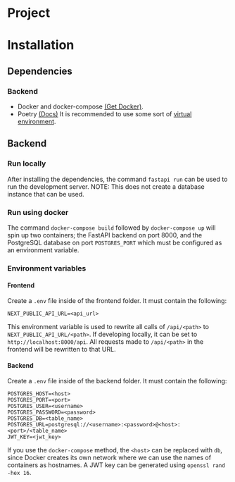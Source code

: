 # Project


# Installation

## Dependencies

### Backend
- Docker and docker-compose [(Get Docker)](https://docs.docker.com/get-docker/).
- Poetry [(Docs)](https://python-poetry.org/) It is recommended to use some sort of [virtual environment](https://docs.python.org/3/library/venv.html).

## Backend

### Run locally
After installing the  dependencies, the command `fastapi run` can be used to run the development server.
NOTE: This does not create a database instance that can be used.

### Run using docker
The command `docker-compose build` followed by `docker-compose up` will spin up two containers; the FastAPI backend on port 8000, and the PostgreSQL database on port `POSTGRES_PORT` which must be configured as an environment variable.

### Environment variables

#### Frontend
Create a `.env` file inside of the frontend folder. It must contain the following:

```
NEXT_PUBLIC_API_URL=<api_url>
```
This environment variable is used to rewrite all calls of `/api/<path>` to `NEXT_PUBLIC_API_URL/<path>`. If developing locally, it can be set to `http://localhost:8000/api`. All requests made to `/api/<path>` in the frontend will be rewritten to that URL.

#### Backend

Create a `.env` file inside of the backend folder. It must contain the following:

```
POSTGRES_HOST=<host>
POSTGRES_PORT=<port>
POSTGRES_USER=<username>
POSTGRES_PASSWORD=<password>
POSTGRES_DB=<table_name>
POSTGRES_URL=postgresql://<username>:<password>@<host>:<port>/<table_name>
JWT_KEY=<jwt_key>
```
If you use the `docker-compose` method, the `<host>` can be replaced with `db`, since Docker creates its own network where we can use the names of containers as hostnames. A JWT key can be generated using `openssl rand -hex 16`.
